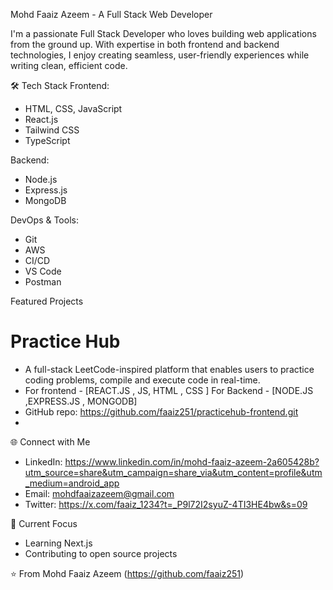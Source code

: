 Mohd Faaiz Azeem - A Full Stack Web Developer

I'm a passionate Full Stack Developer who loves building web applications from the ground up. With expertise in both frontend and backend technologies, I enjoy creating seamless, user-friendly experiences while writing clean, efficient code.

🛠️ Tech Stack
Frontend:
- HTML, CSS, JavaScript
- React.js
- Tailwind CSS
- TypeScript

Backend:
- Node.js
- Express.js
- MongoDB

DevOps & Tools:
- Git
- AWS
- CI/CD
- VS Code
- Postman

Featured Projects

# Practice Hub
   - A full-stack LeetCode-inspired platform that enables users to practice coding problems, compile and execute code in real-time.
   - For frontend - [REACT.JS , JS, HTML , CSS ] For Backend - [NODE.JS ,EXPRESS.JS , MONGODB]
   - GitHub repo: https://github.com/faaiz251/practicehub-frontend.git
   - 

 🌐 Connect with Me
- LinkedIn: https://www.linkedin.com/in/mohd-faaiz-azeem-2a605428b?utm_source=share&utm_campaign=share_via&utm_content=profile&utm_medium=android_app
- Email: mohdfaaizazeem@gmail.com
- Twitter: https://x.com/faaiz_1234?t=_P9l72I2syuZ-4TI3HE4bw&s=09


 🎯 Current Focus
- Learning Next.js
- Contributing to open source projects


⭐️ From Mohd Faaiz Azeem (https://github.com/faaiz251)
